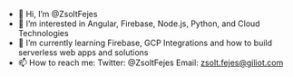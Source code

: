 - 👋 Hi, I’m @ZsoltFejes
- 👀 I’m interested in Angular, Firebase, Node.js, Python, and Cloud Technologies
- 🌱 I’m currently learning Firebase, GCP Integrations and how to build serverless web apps and solutions
- 📫 How to reach me:
      Twitter: @ZsoltFejes
      Email: zsolt.fejes@giliot.com
